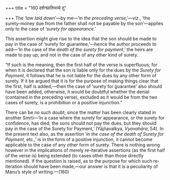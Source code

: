 +++
title = "160 दर्शनप्रातिभाव्ये तु"

+++
The ‘*law laid down*’—by me—‘in *the preceding verse*,’—*viz*., ‘the
surety-money due from the father shall not be payable by the
son’—applies only to the case of ‘*surety for appearance*.’

This assertion might give rise to the idea that the son should be made
to pay in the case of ‘surety for guarantee,’—hence the author proceeds
to add—‘In the case of the *death of the surety for payment*,’ the heirs
are made to pay up, and not in the case of any other kind of surety.

“If such is the meaning, then the first half of the verse is
superfluous; for when it is declared that the son is liable only for the
dues by the *Surety for Payment*, it follows that he is not liable for
the dues by any other form of surety. If it be argued that it is for the
purpose of making things clear that the first, half is added,—then the
case of ‘surety for guarantee’ also should have been added, otherwise,
it would be doubtful whether the denial (contained in the preceding
verse), excluded as it would be from the two cases of surety, is a
prohibition or a positive injunction.”

There can be no such doubt; since the matter has been clearly stated in
another Smṛti—‘In a case where the surety for appearance, or the surety
for confidence, has died, the sons should not pay the dues, but they
should pay in the case of the Surety for Payment,’ (Yājñavalkya,
*Vyavahāra*, 54). In the present text also, as the assertion ‘*in the
case of the death of Surety for Payment*, etc.,’ is in the form of a
positive injunction, it cannot become applicable to the case of any
other form of surety. There is nothing wrong however in the implications
of merely re-iterative assertions (as the first half of the verse is)
being extended (to cases other than those directly mentioned). If the
question is raised, as to the purpose for which such re-iteration should
have been made,—our answer is that it is a peculiarity of Manu’s style
of writing.—(160)


